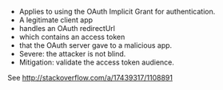 * Applies to using the OAuth Implicit Grant for authentication.
* A legitimate client app 
* handles an OAuth redirectUrl
* which contains an access token 
* that the OAuth server gave to a malicious app.
* Severe: the attacker is not blind.
* Mitigation: validate the access token audience.

See http://stackoverflow.com/a/17439317/1108891
